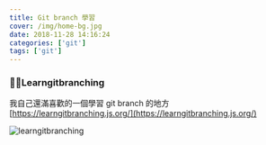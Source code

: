 ```yaml
---
title: Git branch 學習
cover: /img/home-bg.jpg
date: 2018-11-28 14:16:24
categories: ['git']
tags: ['git']
---
```

### Learngitbranching
我自己還滿喜歡的一個學習 git branch 的地方
[https://learngitbranching.js.org/](https://learngitbranching.js.org/)

![learngitbranching](/img/learning-git-branch/learning-git-branch.png)

